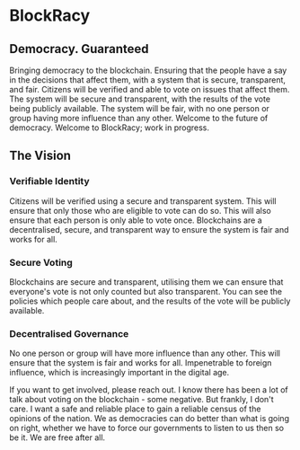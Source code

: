 # BlockRacy
## Democracy. Guaranteed 

Bringing democracy to the blockchain. Ensuring that the people have a say in the decisions that affect them, with a system that is secure, transparent, and fair. Citizens will be verified and able to vote on issues that affect them. The system will be secure and transparent, with the results of the vote being publicly available. The system will be fair, with no one person or group having more influence than any other. Welcome to the future of democracy. Welcome to BlockRacy; work in progress.


## The Vision

### Verifiable Identity

Citizens will be verified using a secure and transparent system. This will ensure that only those who are eligible to vote can do so. This will also ensure that each person is only able to vote once. Blockchains are a decentralised, secure, and transparent way to ensure the system is fair and works for all.

### Secure Voting

Blockchains are secure and transparent, utilising them we can ensure that everyone's vote is not only counted but also transparent. You can see the policies which people care about, and the results of the vote will be publicly available. 

### Decentralised Governance

No one person or group will have more influence than any other. This will ensure that the system is fair and works for all. Impenetrable to foreign influence, which is increasingly important in the digital age. 


If you want to get involved, please reach out. I know there has been a lot of talk about voting on the blockchain - some negative. But frankly, I don't care. I want a safe and reliable place to gain a reliable census of the opinions of the nation. We as democracies can do better than what is going on right, whether we have to force our governments to listen to us then so be it. We are free after all.


